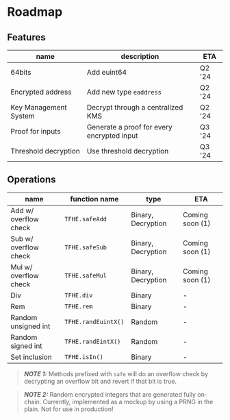 # Roadmap

## Features

| name                  | description                                | ETA    |
| --------------------- | ------------------------------------------ | ------ |
| 64bits                | Add euint64                                | Q2 '24 |
| Encrypted address     | Add new type `eaddress`                    | Q2 '24 |
| Key Management System | Decrypt through a centralized KMS          | Q2 '24 |
| Proof for inputs      | Generate a proof for every encrypted input | Q3 '24 |
| Threshold decryption  | Use threshold decryption                   | Q3 '24 |

## Operations

| name                  | function name       | type               | ETA             |
| --------------------- | ------------------- | ------------------ | --------------- |
| Add w/ overflow check | `TFHE.safeAdd`      | Binary, Decryption | Coming soon (1) |
| Sub w/ overflow check | `TFHE.safeSub`      | Binary, Decryption | Coming soon (1) |
| Mul w/ overflow check | `TFHE.safeMul`      | Binary, Decryption | Coming soon (1) |
| Div                   | `TFHE.div`          | Binary             | -               |
| Rem                   | `TFHE.rem`          | Binary             | -               |
| Random unsigned int   | `TFHE.randEuintX()` | Random             | -               |
| Random signed int     | `TFHE.randEintX()`  | Random             | -               |
| Set inclusion         | `TFHE.isIn()`       | Binary             | -               |

> **_NOTE 1:_** Methods prefixed with `safe` will do an overflow check by decrypting an overflow bit and revert if that bit is true.

> **_NOTE 2:_** Random encrypted integers that are generated fully on-chain. Currently, implemented as a mockup by using a PRNG in the plain.
> Not for use in production!
